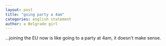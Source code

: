 ```yaml
---
layout: post
title: "going party a 4am"
categories: english statement
author: a Belgrade girl
---
```

...joining the EU now is like going to a party at 4am, it doesn't make sense.
